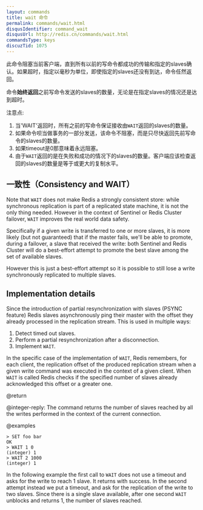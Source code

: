 ```yaml
---
layout: commands
title: wait 命令
permalink: commands/wait.html
disqusIdentifier: command_wait
disqusUrl: http://redis.cn/commands/wait.html
commandsType: keys
discuzTid: 1075
---
```


此命令阻塞当前客户端，直到所有以前的写命令都成功的传输和指定的slaves确认。如果超时，指定以毫秒为单位，即使指定的slaves还没有到达，命令任然返回。

命令**始终返回**之前写命令发送的slaves的数量，无论是在指定slaves的情况还是达到超时。


注意点:

1. 当'WAIT'返回时，所有之前的写命令保证接收由`WAIT`返回的slaves的数量。
2. 如果命令呗当做事务的一部分发送，该命令不阻塞，而是只尽快返回先前写命令的slaves的数量。
3. 如果timeout是0那意味着永远阻塞。
4. 由于`WAIT`返回的是在失败和成功的情况下的slaves的数量。客户端应该检查返回的slaves的数量是等于或更大的复制水平。

一致性（Consistency and WAIT）
---

Note that `WAIT` does not make Redis a strongly consistent store: while synchronous replication is part of a replicated state machine, it is not the only thing needed. However in the context of Sentinel or Redis Cluster failover, `WAIT` improves the real world data safety.

Specifically if a given write is transferred to one or more slaves, it is more likely (but not guaranteed) that if the master fails, we'll be able to promote, during a failover, a slave that received the write: both Sentinel and Redis Cluster will do a best-effort attempt to promote the best slave among the set of available slaves.

However this is just a best-effort attempt so it is possible to still lose a write synchronously replicated to multiple slaves.

Implementation details
---

Since the introduction of partial resynchronization with slaves (PSYNC feature)
Redis slaves asynchronously ping their master with the offset they already
processed in the replication stream. This is used in multiple ways:

1. Detect timed out slaves.
2. Perform a partial resynchronization after a disconnection.
3. Implement `WAIT`.

In the specific case of the implementation of `WAIT`, Redis remembers, for each client, the replication offset of the produced replication stream when a given
write command was executed in the context of a given client. When `WAIT` is
called Redis checks if the specified number of slaves already acknowledged
this offset or a greater one.

@return

@integer-reply: The command returns the number of slaves reached by all the writes performed in the context of the current connection.

@examples

```
> SET foo bar
OK
> WAIT 1 0
(integer) 1
> WAIT 2 1000
(integer) 1
```

In the following example the first call to `WAIT` does not use a timeout and asks for the write to reach 1 slave. It returns with success. In the second attempt instead we put a timeout, and ask for the replication of the write to two slaves. Since there is a single slave available, after one second `WAIT` unblocks and returns 1, the number of slaves reached.

